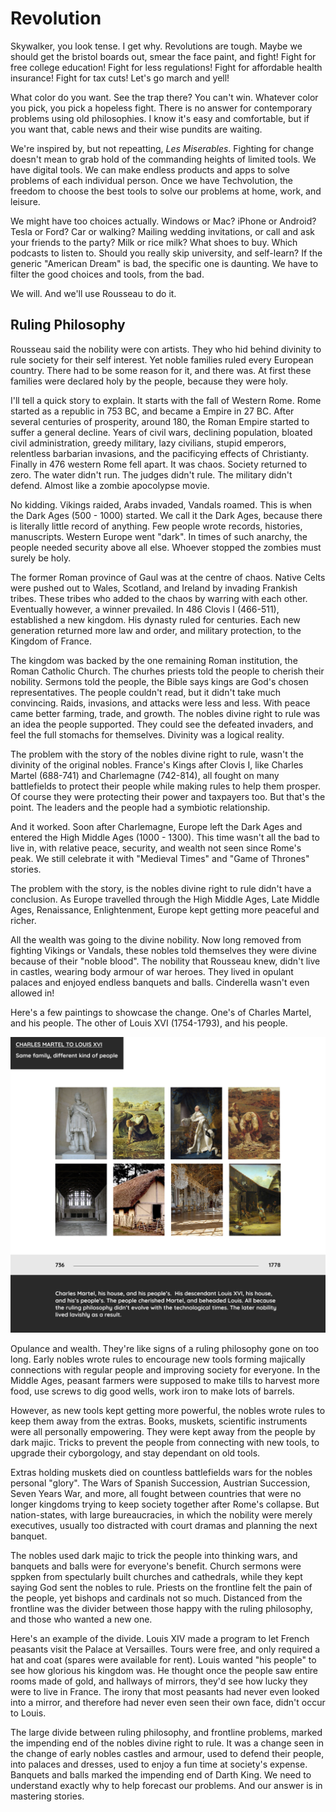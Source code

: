 
# Revolution

Skywalker, you look tense. I get why. Revolutions are tough. Maybe we should get the bristol boards out, smear the face paint, and fight! Fight for free college education! Fight for less regulations! Fight for affordable health insurance! Fight for tax cuts! Let's go march and yell!

What color do you want. See the trap there? You can't win. Whatever color you pick, you pick a hopeless fight. There is no answer for contemporary problems using old philosophies. I know it's easy and comfortable, but if you want that, cable news and their wise pundits are waiting.

We're inspired by, but not repeatting, _Les Miserables_. Fighting for change doesn't mean to grab hold of the commanding heights of limited tools. We have digital tools. We can make endless products and apps to solve problems of each individual person. Once we have Techvolution, the freedom to choose the best tools to solve our problems at home, work, and leisure.

We might have too choices actually. Windows or Mac? iPhone or Android? Tesla or Ford? Car or walking? Mailing wedding invitations, or call and ask your friends to the party? Milk or rice milk? What shoes to buy. Which podcasts to listen to. Should you really skip university, and self-learn? If the generic "American Dream" is bad, the specific one is daunting. We have to filter the good choices and tools, from the bad.

We will. And we'll use Rousseau to do it.

## Ruling Philosophy

Rousseau said the nobility were con artists. They who hid behind divinity to rule society for their self interest. Yet noble families ruled every European country. There had to be some reason for it, and there was. At first these families were declared holy by the people, because they were holy.

I'll tell a quick story to explain. It starts with the fall of Western Rome. Rome started as a republic in 753 BC, and became a Empire in 27 BC. After several centuries of prosperity, around 180, the Roman Empire started to suffer a general decline. Years of civil wars, declining population, bloated civil administration, greedy military, lazy civilians, stupid emperors, relentless barbarian invasions, and the pacificying effects of Christianty. Finally in 476 western Rome fell apart. It was chaos. Society returned to zero. The water didn't run. The judges didn't rule. The military didn't defend. Almost like a zombie apocolypse movie.

No kidding. Vikings raided, Arabs invaded, Vandals roamed. This is when the Dark Ages (500 - 1000) started. We call it the Dark Ages, because there is literally little record of anything. Few people wrote records, histories, manuscripts. Western Europe went "dark". In times of such anarchy, the people needed security above all else. Whoever stopped the zombies must surely be holy.

The former Roman province of Gaul was at the centre of chaos. Native Celts were pushed out to Wales, Scotland, and Ireland by invading Frankish tribes. These tribes who added to the chaos by warring with each other. Eventually however, a winner prevailed. In 486 Clovis I (466-511), established a new kingdom. His dynasty ruled for centuries. Each new generation returned more law and order, and military protection, to the Kingdom of France.

The kingdom was backed by the one remaining Roman institution, the Roman Catholic Church. The churhes priests told the people to cherish their nobility. Sermons told the people, the Bible says kings are God's chosen representatives. The people couldn't read, but it didn't take much convincing. Raids, invasions, and attacks were less and less. With peace came better farming, trade, and growth. The nobles divine right to rule was an idea the people supported. They could see the defeated invaders, and feel the full stomachs for themselves. Divinity was a logical reality.

The problem with the story of the nobles divine right to rule, wasn't the divinity of the original nobles. France's Kings after Clovis I, like Charles Martel (688-741) and Charlemagne (742-814), all fought on many battlefields to protect their people while making rules to help them prosper. Of course they were protecting their power and taxpayers too. But that's the point. The leaders and the people had a symbiotic relationship.

And it worked. Soon after Charlemagne, Europe left the Dark Ages and entered the High Middle Ages (1000 - 1300). This time wasn't all the bad to live in, with relative peace, security, and wealth not seen since Rome's peak. We still celebrate it with "Medieval Times" and "Game of Thrones" stories.

The problem with the story, is the nobles divine right to rule didn't have a conclusion. As Europe travelled through the High Middle Ages, Late Middle Ages, Renaissance, Enlightenment, Europe kept getting more peaceful and richer.

All the wealth was going to the divine nobility. Now long removed from fighting Vikings or Vandals, these nobles told themselves they were divine because of their "noble blood". The nobility that Rousseau knew, didn't live in castles, wearing body armour of war heroes. They lived in opulant palaces and enjoyed endless banquets and balls. Cinderella wasn't even allowed in!

Here's a few paintings to showcase the change. One's of Charles Martel, and his people. The other of Louis XVI (1754-1793), and his people.

![Martel to Louis](/img\techvolution-martel-louis.png)

Opulance and wealth. They're like signs of a ruling philosophy gone on too long. Early nobles wrote rules to encourage new tools forming majically connections with regular people and improving society for everyone. In the Middle Ages, peasant farmers were supposed to make tills to harvest more food, use screws to dig good wells, work iron to make lots of barrels.

However, as new tools kept getting more powerful, the nobles wrote rules to keep them away from the extras. Books, muskets, scientific instruments were all personally empowering. They were kept away from the people by dark majic. Tricks to prevent the people from connecting with new tools, to upgrade their cyborgology, and stay dependant on old tools.

Extras holding muskets died on countless battlefields wars for the nobles personal "glory". The Wars of Spanish Succession, Austrian Succession, Seven Years War, and more, all fought between countries that were no longer kingdoms trying to keep society together after Rome's collapse. But nation-states, with large bureaucracies, in which the nobility were merely executives, usually too distracted with court dramas and planning the next banquet.

The nobles used dark majic to trick the people into thinking wars, and banquets and balls were for everyone's benefit. Church sermons were sppken from spectularly built churches and cathedrals, while they kept saying God sent the nobles to rule. Priests on the frontline felt the pain of the people, yet bishops and cardinals not so much. Distanced from the frontline was the divider between those happy with the ruling philosophy, and those who wanted a new one.

Here's an example of the divide. Louis XIV made a program to let French peasants visit the Palace at Versailles. Tours were free, and only required a hat and coat (spares were available for rent). Louis wanted "his people" to see how glorious his kingdom was. He thought once the people saw entire rooms made of gold, and hallways of mirrors, they'd see how lucky they were to live in France. The irony that most peasants had never even looked into a mirror, and therefore had never even seen their own face, didn't occur to Louis.

The large divide between ruling philosophy, and frontline problems, marked the impending end of the nobles divine right to rule. It was a change seen in the change of early nobles castles and armour, used to defend their people, into palaces and dresses, used to enjoy a fun time at society's expense. Banquets and balls marked the impending end of Darth King. We need to understand exactly why to help forecast our problems. And our answer is in mastering stories.

